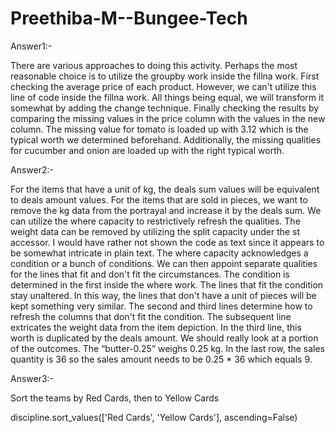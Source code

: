 # Preethiba-M--Bungee-Tech

Answer1:-

There are various approaches to doing this activity. Perhaps the most reasonable choice is to utilize the groupby work inside the fillna work.
First checking the average price of each product.
However, we can't utilize this line of code inside the fillna work. All things being equal, we will transform it somewhat by adding the change technique.
Finally checking the results by comparing the missing values in the price column with the values in the new column.
The missing value for tomato is loaded up with 3.12 which is the typical worth we determined beforehand. Additionally, the missing qualities for cucumber and onion are loaded up with the right typical worth.

Answer2:-

For the items that have a unit of kg, the deals sum values will be equivalent to deals amount values.
For the items that are sold in pieces, we want to remove the kg data from the portrayal and increase it by the deals sum.
We can utilize the where capacity to restrictively refresh the qualities. The weight data can be removed by utilizing the split capacity under the st accessor.
I would have rather not shown the code as text since it appears to be somewhat intricate in plain text.
The where capacity acknowledges a condition or a bunch of conditions. We can then appoint separate qualities for the lines that fit and don't fit the circumstances.
The condition is determined in the first inside the where work. The lines that fit the condition stay unaltered. In this way, the lines that don't have a unit of pieces will be kept something very similar.
The second and third lines determine how to refresh the columns that don't fit the condition. The subsequent line extricates the weight data from the item depiction. In the third line, this worth is duplicated by the deals amount.
We should really look at a portion of the outcomes.
The “butter-0.25” weighs 0.25 kg. In the last row, the sales quantity is 36 so the sales amount needs to be 0.25 * 36 which equals 9.

Answer3:-

Sort the teams by Red Cards, then to Yellow Cards

discipline.sort_values(['Red Cards', 'Yellow Cards'], ascending=False)
